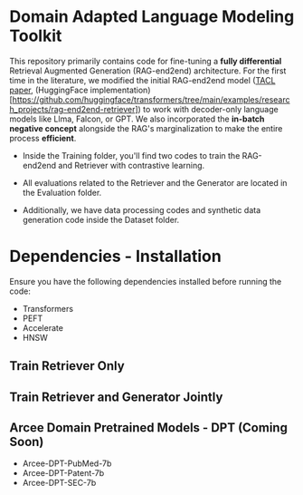 # Domain Adapted Language Modeling Toolkit

This repository primarily contains code for fine-tuning a **fully differential** Retrieval Augmented Generation (RAG-end2end) architecture. For the first time in the literature, we modified the initial RAG-end2end model ([TACL paper](https://aclanthology.org/2023.tacl-1.1/), (HuggingFace implementation)[https://github.com/huggingface/transformers/tree/main/examples/research_projects/rag-end2end-retriever]) to work with decoder-only language models like Llma, Falcon, or GPT. We also incorporated the **in-batch negative concept** alongside the RAG's marginalization to make the entire process **efficient**.

- Inside the Training folder, you'll find two codes to train the RAG-end2end and Retriever with contrastive learning.

- All evaluations related to the Retriever and the Generator are located in the Evaluation folder.

- Additionally, we have data processing codes and synthetic data generation code inside the Dataset folder.

# Dependencies - Installation
Ensure you have the following dependencies installed before running the code:

- Transformers
- PEFT
- Accelerate
- HNSW

## Train Retriever Only

## Train Retriever and Generator Jointly

## Arcee Domain Pretrained Models - DPT (Coming Soon)

* Arcee-DPT-PubMed-7b
* Arcee-DPT-Patent-7b
* Arcee-DPT-SEC-7b
